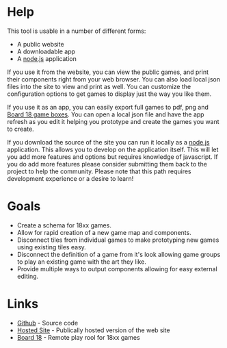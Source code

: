 # Help

This tool is usable in a number of different forms:

- A public website
- A downloadable app
- A [node.js](https://nodejs.org/) application

If you use it from the website, you can view the public games, and print their
components right from your web browser. You can also load local json files into
the site to view and print as well. You can customize the configuration options
to get games to display just the way you like them.

If you use it as an app, you can easily export full games to pdf, png and [Board
18 game boxes](https://board18.org). You can open a local json file and have the
app refresh as you edit it helping you prototype and create the games you want
to create.

If you download the source of the site you can run it locally as a
[node.js](https://nodejs.org/) application. This allows you to develop on the
application itself. This will let you add more features and options but requires
knowledge of javascript. If you do add more features please consider submitting
them back to the project to help the community. Please note that this path
requires development experience or a desire to learn!

# Goals

- Create a schema for 18xx games.
- Allow for rapid creation of a new game map and components.
- Disconnect tiles from individual games to make prototyping new games using
  existing tiles easy.
- Disconnect the definition of a game from it's look allowing game groups to
  play an existing game with the art they like.
- Provide multiple ways to output components allowing for easy external editing.

# Links

- [Github](https://github.com/18xx-maker/18xx-maker) - Source code
- [Hosted Site](https://18xx-maker.com) - Publically hosted version of the web
  site
- [Board 18](https://www.board18.org) - Remote play rool for 18xx games
